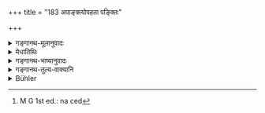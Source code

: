 +++
title = "183 अपाङ्क्त्योपहता पङ्क्तिः"

+++

<details><summary>गङ्गानथ-मूलानुवादः</summary>

Now listen to the full description of those chief of twice-born men, the sanctifiers of company, by which best of the twice-born a company defiled by men unworthy of company becomes purified.—(183)
</details>

<details><summary>मेधातिथिः</summary>

**अपङ्क्त्यैः** पूर्वोक्तैर् **उपहता** दूषिता **पङ्क्तिः** परिषद् **यैर्** ब्राह्मणैः **पाव्यते** निर्दोषा क्रियते । **तान्** वक्ष्यमाणैः श्लोकैः शृणुत । **कार्त्स्न्येन** निःशेषेण ब्रवीमि । अर्थवादरूपाण्य् अन्यानि पदानि । यथैवैकत्र भुञ्जानो दुष्टो दूषयति अदुष्टान् एवं पङ्क्तिपावनः स्वगुणातिशयाद् अन्येषाम् अपि दोषान् अपनुदतीत्य् अस्यार्थः । न चानेनापङ्क्त्यानां भोजनम् अनुज्ञाप्यते, किं तर्हि पङ्क्तिपावनो ऽवश्यम् अन्वेषितव्यः । तस्मिंश् च लब्धे यद्य् अन्ये नातिनिपुणतः परीक्षिताः त्रिपुरुषं यावत् तथापि, तथापि न चेद्[^३११] उपलभ्यमानदोषाः, वृथापि भोजयितव्या इत्य् एवमर्थः पङ्क्तिपावनोपदेशः ॥ ३.१७३ ॥


[^३११]:
     M G 1st ed.: na ced
</details>

<details><summary>गङ्गानथ-भाष्यानुवादः</summary>

‘*By men unworthy of company*’—as described above—‘*defiled*’—rendered defective,—‘*company*’—assembly—by which *Brāhmaṇas* ‘*become purified*’—rendered free from defilement,—to those ‘*listen*’— as described in the coming verses;—‘*full*’—the description that is being given by me fully.

The remaining words are purely laudatory reiterations. What is meant is that the ‘sanctifier of company,’ by reason of the excellence of his qualities, removes the defects of other persons also by dining with them; just as the impure man, dining with others, makes even faultless men defective.

This verse does not sanction the feeding of men unworthy of company. All that it means is, that one should always seek for the ‘sanctifier of company;’ and that if one such person has been found, one might feed,—even though it he futile to do so,—those who have not been carefully examined to three degrees of ancestors, if they are not found to be marked by any perceptible disqualifications. It is with this end in view that the author provides the description of the ‘sanctifier of company.’—(183)
</details>

<details><summary>गङ्गानथ-तुल्य-वाक्यानि</summary>

*Mahābhārata* (13. 90, 24).—‘O chief of the Bharatas, these should be
regarded as *sanctifiers of company*; these I am going to describe with
reasons for the same; do please examine such Brāhmaṇas.’

*Mahābhārata* (37).—‘These sanctify the company so far as they see them;
that is why they are called the *sanctifiers of company*.’
</details>

<details><summary>Bühler</summary>

183	Now hear by what chief of twice-born men a company defiled by (the presence of) unworthy (guests) is purified, and the full (description of) the Brahmanas who sanctify a company.
</details>
